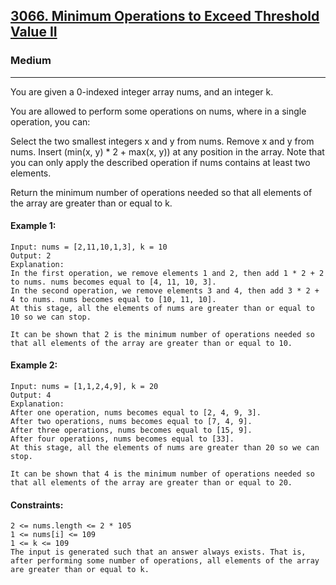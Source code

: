 [3066. Minimum Operations to Exceed Threshold Value II](https://leetcode.com/problems/minimum-operations-to-exceed-threshold-value-ii/)
---------------------------------------------------------------------------------------------------------------------------------------------

### Medium
---------------------------------------------------------------------------------------------------------------------------------------------

You are given a 0-indexed integer array nums, and an integer k.

You are allowed to perform some operations on nums, where in a single operation, you can:

Select the two smallest integers x and y from nums.
Remove x and y from nums.
Insert (min(x, y) * 2 + max(x, y)) at any position in the array.
Note that you can only apply the described operation if nums contains at least two elements.

Return the minimum number of operations needed so that all elements of the array are greater than or equal to k.

#### Example 1:
```
Input: nums = [2,11,10,1,3], k = 10
Output: 2
Explanation: 
In the first operation, we remove elements 1 and 2, then add 1 * 2 + 2 to nums. nums becomes equal to [4, 11, 10, 3].
In the second operation, we remove elements 3 and 4, then add 3 * 2 + 4 to nums. nums becomes equal to [10, 11, 10].
At this stage, all the elements of nums are greater than or equal to 10 so we can stop. 

It can be shown that 2 is the minimum number of operations needed so that all elements of the array are greater than or equal to 10.
```
#### Example 2:
```
Input: nums = [1,1,2,4,9], k = 20
Output: 4
Explanation:
After one operation, nums becomes equal to [2, 4, 9, 3]. 
After two operations, nums becomes equal to [7, 4, 9]. 
After three operations, nums becomes equal to [15, 9]. 
After four operations, nums becomes equal to [33].
At this stage, all the elements of nums are greater than 20 so we can stop. 

It can be shown that 4 is the minimum number of operations needed so that all elements of the array are greater than or equal to 20.
```
#### Constraints:
```
2 <= nums.length <= 2 * 105
1 <= nums[i] <= 109
1 <= k <= 109
The input is generated such that an answer always exists. That is, after performing some number of operations, all elements of the array are greater than or equal to k.
```
